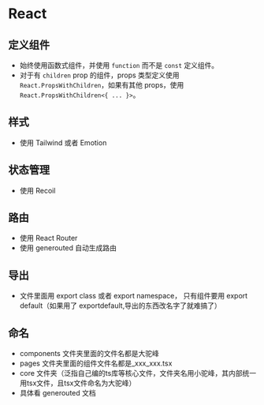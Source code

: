 # React

## 定义组件

- 始终使用函数式组件，并使用 `function` 而不是 `const` 定义组件。
- 对于有 `children` prop 的组件，props 类型定义使用 `React.PropsWithChildren`，如果有其他 props，使用 `React.PropsWithChildren<{ ... }>`。

## 样式

- 使用 Tailwind 或者 Emotion

## 状态管理

- 使用 Recoil

## 路由

- 使用 React Router
- 使用 generouted 自动生成路由

## 导出

- 文件里面用 export class 或者 export namespace， 只有组件要用 export default（如果用了 exportdefault,导出的东西改名字了就难搞了）

## 命名

- components 文件夹里面的文件名都是大驼峰
- pages 文件夹里面的组件文件名都是\_xxx_xxx.tsx
- core 文件夹（泛指自己编的ts库等核心文件，文件夹名用小驼峰，其内部统一用tsx文件，且tsx文件命名为大驼峰）
- 具体看 generouted 文档
